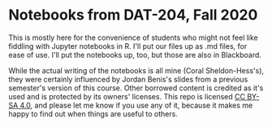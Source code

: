 # Notebooks from DAT-204, Fall 2020

This is mostly here for the convenience of students who might not feel like fiddling with Jupyter notebooks in R. I'll put our files up as .md files, for ease of use. I'll put the notebooks up, too, but those are also in Blackboard.

While the actual writing of the notebooks is all mine (Coral Sheldon-Hess's), they were certainly influenced by Jordan Benis's slides from a previous semester's version of this course. Other borrowed content is credited as it's used and is protected by its owners' licenses. This repo is licensed [CC BY-SA 4.0](https://creativecommons.org/licenses/by-sa/4.0/), and please let me know if you use any of it, because it makes me happy to find out when things are useful to others.